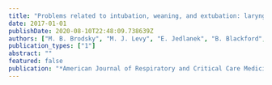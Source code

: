 ```yaml
---
title: "Problems related to intubation, weaning, and extubation: laryngeal and upper airway symptoms and injury following endotracheal intubation: a systematic review"
date: 2017-01-01
publishDate: 2020-08-10T22:48:09.738639Z
authors: ["M. B. Brodsky", "M. J. Levy", "E. Jedlanek", "B. Blackford", "C. Price", "A. T. Hillel", "S. R. Best", "L. M. Akst"]
publication_types: ["1"]
abstract: ""
featured: false
publication: "*American Journal of Respiratory and Critical Care Medicine*"
---
```


